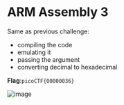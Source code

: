 # ARM Assembly 3
Same as previous challenge:
- compiling the code
- emulating it
- passing the argument
- converting decimal to hexadecimal

__Flag__:`picoCTF{00000036}`

![image](https://github.com/user-attachments/assets/203a8680-a5be-471f-8fe2-db4fc370f39d)
